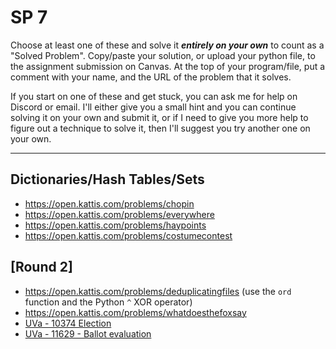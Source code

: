 # SP 7

Choose at least one of these and solve it ***entirely on your own*** to count as a "Solved Problem". Copy/paste your solution, or upload your python file, to the assignment submission on Canvas. At the top of your program/file, put a comment with your name, and the URL of the problem that it solves.

If you start on one of these and get stuck, you can ask me for help on Discord or email. I'll either give you a small hint and you can continue solving it on your own and submit it, or if I need to give you more help to figure out a technique to solve it, then I'll suggest you try another one on your own.

<hr>


## Dictionaries/Hash Tables/Sets

- https://open.kattis.com/problems/chopin
- https://open.kattis.com/problems/everywhere
- https://open.kattis.com/problems/haypoints
- https://open.kattis.com/problems/costumecontest


## [Round 2]

- https://open.kattis.com/problems/deduplicatingfiles (use the `ord` function and the Python `^` XOR operator)
- https://open.kattis.com/problems/whatdoesthefoxsay
- [UVa - 10374 Election](https://onlinejudge.org/index.php?option=onlinejudge&Itemid=8&page=show_problem&problem=1315)
- [UVa - 11629 - Ballot evaluation](https://onlinejudge.org/index.php?option=onlinejudge&Itemid=8&page=show_problem&problem=2676)

